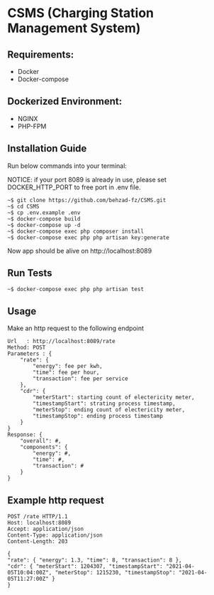 # CSMS (Charging Station Management System)

## Requirements:
- Docker
- Docker-compose

## Dockerized Environment:
- NGINX
- PHP-FPM

## Installation Guide
Run below commands into your terminal:

NOTICE: if your port 8089 is already in use, please set DOCKER_HTTP_PORT to free port in .env file.

```
~$ git clone https://github.com/behzad-fz/CSMS.git
~$ cd CSMS
~$ cp .env.example .env
~$ docker-compose build
~$ docker-compose up -d
~$ docker-compose exec php composer install
~$ docker-compose exec php php artisan key:generate
```

Now app should be alive on http://localhost:8089

## Run Tests
```
~$ docker-compose exec php php artisan test
```

## Usage
Make an http request to the following endpoint
```
Url   : http://localhost:8089/rate
Method: POST
Parameters : {
    "rate": {
        "energy": fee per kwh,
        "time": fee per hour, 
        "transaction": fee per service
    },
    "cdr": { 
        "meterStart": starting count of electericity meter, 
        "timestampStart": strating process timestamp,
        "meterStop": ending count of electericity meter,
        "timestampStop": ending process timestamp 
    }
}
Response: {
    "overall": #,
    "components": {
        "energy": #,
        "time": #,
        "transaction": #
    }
}
```
## Example http request
```
POST /rate HTTP/1.1
Host: localhost:8089
Accept: application/json
Content-Type: application/json
Content-Length: 203

{
"rate": { "energy": 1.3, "time": 8, "transaction": 8 },
"cdr": { "meterStart": 1204307, "timestampStart": "2021-04-05T10:04:00Z", "meterStop": 1215230, "timestampStop": "2021-04-05T11:27:00Z" }
}
```
 
